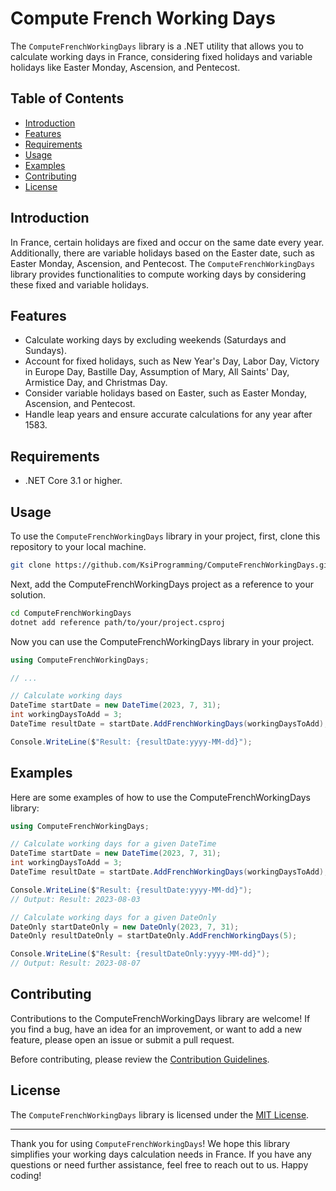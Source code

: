 # Compute French Working Days

The `ComputeFrenchWorkingDays` library is a .NET utility that allows you to calculate working days in France, considering fixed holidays and variable holidays like Easter Monday, Ascension, and Pentecost.

## Table of Contents

- [Introduction](#introduction)
- [Features](#features)
- [Requirements](#requirements)
- [Usage](#usage)
- [Examples](#examples)
- [Contributing](#contributing)
- [License](#license)

## Introduction

In France, certain holidays are fixed and occur on the same date every year. Additionally, there are variable holidays based on the Easter date, such as Easter Monday, Ascension, and Pentecost. The `ComputeFrenchWorkingDays` library provides functionalities to compute working days by considering these fixed and variable holidays.

## Features

- Calculate working days by excluding weekends (Saturdays and Sundays).
- Account for fixed holidays, such as New Year's Day, Labor Day, Victory in Europe Day, Bastille Day, Assumption of Mary, All Saints' Day, Armistice Day, and Christmas Day.
- Consider variable holidays based on Easter, such as Easter Monday, Ascension, and Pentecost.
- Handle leap years and ensure accurate calculations for any year after 1583.

## Requirements

- .NET Core 3.1 or higher.

## Usage

To use the `ComputeFrenchWorkingDays` library in your project, first, clone this repository to your local machine.

```bash
git clone https://github.com/KsiProgramming/ComputeFrenchWorkingDays.git
```

Next, add the ComputeFrenchWorkingDays project as a reference to your solution.

```bash
cd ComputeFrenchWorkingDays
dotnet add reference path/to/your/project.csproj
```

Now you can use the ComputeFrenchWorkingDays library in your project.

```csharp
using ComputeFrenchWorkingDays;

// ...

// Calculate working days
DateTime startDate = new DateTime(2023, 7, 31);
int workingDaysToAdd = 3;
DateTime resultDate = startDate.AddFrenchWorkingDays(workingDaysToAdd);

Console.WriteLine($"Result: {resultDate:yyyy-MM-dd}");
```

## Examples

Here are some examples of how to use the ComputeFrenchWorkingDays library:

```csharp
using ComputeFrenchWorkingDays;

// Calculate working days for a given DateTime
DateTime startDate = new DateTime(2023, 7, 31);
int workingDaysToAdd = 3;
DateTime resultDate = startDate.AddFrenchWorkingDays(workingDaysToAdd);

Console.WriteLine($"Result: {resultDate:yyyy-MM-dd}");
// Output: Result: 2023-08-03

// Calculate working days for a given DateOnly
DateOnly startDateOnly = new DateOnly(2023, 7, 31);
DateOnly resultDateOnly = startDateOnly.AddFrenchWorkingDays(5);

Console.WriteLine($"Result: {resultDateOnly:yyyy-MM-dd}");
// Output: Result: 2023-08-07
```

## Contributing

Contributions to the ComputeFrenchWorkingDays library are welcome! If you find a bug, have an idea for an improvement, or want to add a new feature, please open an issue or submit a pull request.

Before contributing, please review the [Contribution Guidelines](CONTRIBUTING.md).

## License

The `ComputeFrenchWorkingDays` library is licensed under the [MIT License](LICENSE).

---

Thank you for using `ComputeFrenchWorkingDays`! We hope this library simplifies your working days calculation needs in France. If you have any questions or need further assistance, feel free to reach out to us. Happy coding!

